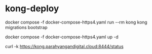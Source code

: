 # kong-deploy
docker compose -f docker-compose-https4.yaml run --rm kong kong migrations bootstrap

docker compose -f docker-compose-https4.yaml up -d


curl -k https://kong.parahyangandigital.cloud:8444/status
